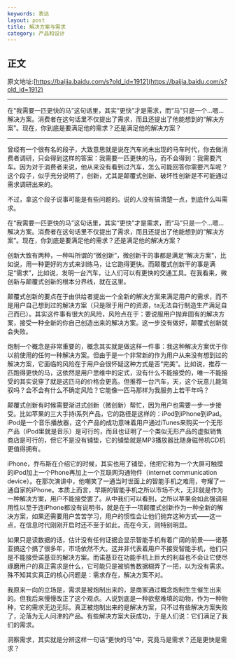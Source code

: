 ```yaml
---
keywords: 表达
layout: post
title: 解决方案与需求
category: 产品和设计
---
```


## 正文
原文地址:[https://baijia.baidu.com/s?old_id=1912](https://baijia.baidu.com/s?old_id=1912)

***
在“我需要一匹更快的马”这句话里，其实“更快”才是需求，而“马”只是一个…嗯…解决方案。消费者在这句话里不仅提出了需求，而且还提出了他能想到的“解决方案”。现在，你到底是要满足他的需求？还是满足他的解决方案？
***

曾经有一个很有名的段子，大致意思就是说在汽车尚未出现的马车时代，你去做消费者调研，只会得到这样的答案：我需要一匹更快的马，而不会得到：我需要汽车。因为对于消费者来说，他从来没有看到过汽车，怎么可能回答你需要汽车呢？这个段子，似乎充分说明了，创新，尤其是颠覆式创新、破坏性创新是不可能通过需求调研出来的。



不过，拿这个段子说事可能是有些问题的。说的人没有搞清楚一点，到底什么叫需求。



在“我需要一匹更快的马”这句话里，其实“更快”才是需求，而“马”只是一个…嗯…解决方案。消费者在这句话里不仅提出了需求，而且还提出了他能想到的“解决方案”。现在，你到底是要满足他的需求？还是满足他的解决方案？



创新大致有两种，一种叫所谓的“微创新”，微创新干的事都是满足“解决方案”，比如说，用一种更好的方式来训练马，让它跑得更快。而颠覆式创新干的事是满足“需求”，比如说，发明一台汽车，让人们可以有更快的交通工具。在我看来，微创新与颠覆式创新的根本分界线，就在这里。



颠覆式创新的要点在于由供给者提出一个全新的解决方案来满足用户的需求，而不是用户自己想到过的解决方案（只是限于用户的资源，ta无法自行制造生产满足自己而已）。其实这件事有很大的风险，风险点在于：要说服用户抛弃固有的解决方案，接受一种全新的你自己创造出来的解决方案。这一步没有做好，颠覆式创新就会失败。



炮制一个概念是非常重要的，概念其实就是做这样一件事：我这种解决方案优于你以前使用的任何一种解决方案。但由于是一个非常新的作为用户从来没有想到过的解决方案，它面临的风险在于用户会很怀疑这种方式是否“完美”。比如说，推荐一匹跑得更快的马，这依然是用户思维中的定式，没有什么不能接受的，唯一不能接受的其实说穿了就是这匹马的价格会更高。但推荐一台汽车，天，这个玩意儿能驾驭吗？会不会有什么不确定风险？它能像一匹马那样为我服务上若干年吗？



颠覆式创新有时候需要渐进式创新（微创新）帮忙，因为用户也需要一步一步接受。比如苹果的三大手持i系列产品，它的路径是这样的：iPod到iPhone到iPad。iPod是一个音乐播放器，这个产品的成功意味着用户通过iTunes来购买一个无形产品（iPod里就是音乐）是可行的，而且也证明了一个类似无形产品的虚拟销售商店是可行的，但它不是没有铺垫，它的铺垫就是MP3播放器比随身磁带机CD机更值得拥有。



iPhone，乔布斯在介绍它的时候，其实也用了铺垫，他把它称为一个大屏可触摸的iPod加上一个Phone再加上一个互联网沟通物件（internet communication device）。在那次演讲中，他嘲笑了一通当时世面上的智能手机之难用，夸耀了一通自家的iPhone。本质上而言，早期的智能手机之所以市场不大，无非就是作为一种解决方案，用户不能接受罢了。从中我们可以看到，之所以苹果会如此强调易用性以至于连iPhone都没有说明书，就是在于一项颠覆式创新作为一种全新的解决方案，如果还需要用户苦苦学习，用户的惯性会让他们抛弃这种方式——这一点，在信息时代刚刚开启时还不至于如此，而在今天，则特别明显。



如果只是读数据的话，估计没有任何证据会显示智能手机有着广阔的前景——诺基亚搞这个搞了很多年，市场依然不大。这并非代表着用户不接受智能手机，他们只是不能接受诺基亚的解决方案。而诺基亚在功能手机上巨大的利益也不会让它使尽琢磨用户的真正需求是什么，它可能只是被销售数据糊弄了一把，以为没有需求。殊不知其实真正的核心问题是：需求存在，解决方案不对。



我原来一向的立场是，需求是被炮制出来的，是商家通过概念炮制生生催生出来的。但我后来慢慢改正了这个观点。人说到底是一种欲壑难填的动物，作为一种物种，它的需求无边无际。真正被炮制出来的是解决方案，只不过有些解决方案失败了，沦落为无人问津的产品。有些解决方案大获成功，于是人们说：它们满足了我们的需求。



洞察需求，其实就是分辨这样一句话“更快的马”中，究竟马是需求？还是更快是需求？
